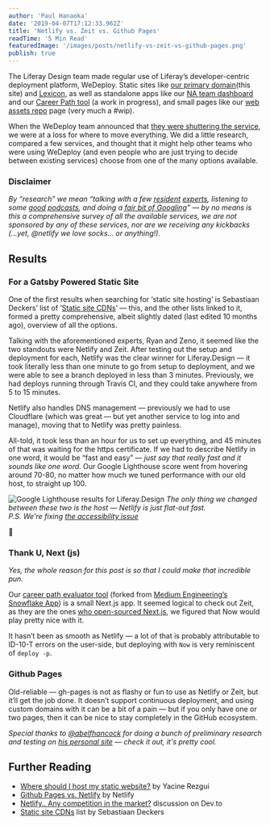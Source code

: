 ```yaml
---
author: 'Paul Hanaoka'
date: '2019-04-07T17:12:33.962Z'
title: 'Netlify vs. Zeit vs. Github Pages'
readTime: '5 Min Read'
featuredImage: '/images/posts/netlify-vs-zeit-vs-github-pages.png'
publish: true
---
```


The Liferay Design team made regular use of Liferay’s developer-centric deployment platform, WeDeploy. Static sites like [our primary domain](/)(this site) and [Lexicon](https://lexicondesign.io), as well as standalone apps like our [NA team dashboard](https://dashboard.liferay.design) and our [Career Path tool](https://path.liferay.design) (a work in progress), and small pages like our [web assets repo](https://assets-liferaydotdesign.wedeploy.io/) page (very much a #wip).

When the WeDeploy team announced that [they were shuttering the service](https://wedeploy.com/blog/discontinuing-wedeploy/), we were at a loss for where to move everything. We did a little research, compared a few services, and thought that it might help other teams who were using WeDeploy (and even people who are just trying to decide between existing services) choose from one of the many options available.

### Disclaimer

_By “research” we mean “talking with a few [resident](https://rhino.codes) [experts](https://zenorocha.com/), listening to some [good](https://syntax.fm/show/034/why-static-site-generators-are-awesome) [podcasts](https://spec.fm/podcasts/design-details/113490), and doing a [fair bit of Googling](#further-reading)” — by no means is this a comprehensive survey of all the available services, we are not sponsored by any of these services, nor are we receiving any kickbacks (...yet, @netlify we love socks... or anything!)._

## Results

### For a Gatsby Powered Static Site

One of the first results when searching for ‘static site hosting’ is Sebastiaan Deckers’ list of ‘[Static site CDNs](https://gitlab.com/commonshost/core/issues/1)’ — this, and the other lists linked to it, formed a pretty comprehensive, albeit slightly dated (last edited 10 months ago), overview of all the options.

Talking with the aforementioned experts, Ryan and Zeno, it seemed like the two standouts were Netlify and Zeit. After testing out the setup and deployment for each, Netlify was the clear winner for Liferay.Design — it took literally less than one minute to go from setup to deployment, and we were able to see a branch deployed in less than 3 minutes. Previously, we had deploys running through Travis CI, and they could take anywhere from 5 to 15 minutes.

Netlify also handles DNS management — previously we had to use Cloudflare (which was great — but yet another service to log into and manage), moving that to Netlify was pretty painless.

All-told, it took less than an hour for us to set up everything, and 45 minutes of that was waiting for the https certificate. If we had to describe Netlify in one word, it would be “fast and easy” — _just say that really fast and it sounds like one word_. Our Google Lighthouse score went from hovering around 70-80, no matter how much we tuned performance with our old host, to straight up 100.

![Google Lighthouse results for Liferay.Design](/images/posts/netlify-is-pure-speed.png)
_The only thing we changed between these two is the host — Netlify is just flat-out fast. <br />P.S. We're fixing [the accessibility issue](https://github.com/liferay-design/liferay.design/milestone/1)_

😬

### Thank U, Next (js)

_Yes, the whole reason for this post is so that I could make that incredible pun._

Our [career path evaluator tool](https://path.liferay.design) (forked from [Medium Engineering’s Snowflake App](https://github.com/Medium/snowflake)) is a small Next.js app. It seemed logical to check out Zeit, as they are the ones [who open-sourced Next.js](https://zeit.co/blog/next), we figured that Now would play pretty nice with it.

It hasn’t been as smooth as Netlify — a lot of that is probably attributable to ID-10-T errors on the user-side, but deploying with `Now` is very reminiscent of `deploy -p`.

### Github Pages

Old-reliable — gh-pages is not as flashy or fun to use as Netlify or Zeit, but it’ll get the job done. It doesn’t support continuous deployment, and using custom domains with it can be a bit of a pain — but if you only have one or two pages, then it can be nice to stay completely in the GitHub ecosystem.

_Special thanks to [@abelfhancock](/team/hancock-abel) for doing a bunch of preliminary research and testing on [his personal site](https://www.hancockaudio.com) — check it out, it's pretty cool._

## <a id="further-reading"></a>Further Reading

-   [Where should I host my static website?](https://yrezgui.com/blog/2018/04/where-should-i-host-my-static-website.html) by Yacine Rezgui
-   [Github Pages vs. Netlify](https://www.netlify.com/github-pages-vs-netlify/) by Netlify
-   [Netlify.. Any competition in the market?](https://dev.to/imthedeveloper/netlify-any-competition-in-the-market-aij) discussion on Dev.to
-   [Static site CDNs](https://gitlab.com/commonshost/core/issues/1) list by Sebastiaan Deckers
